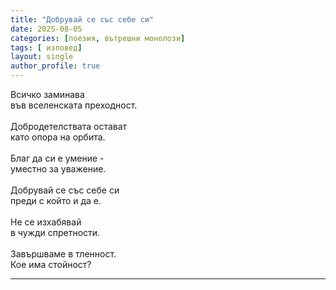 ```yaml
---
title: "Добрувай се със себе си"
date: 2025-08-05
categories: [поезия, вътрешни монолози]
tags: [ изповед]
layout: single
author_profile: true
---
```


<div class="poem3">

Всичко заминава<br/>
във вселенската преходност.<br/>
<br/>
Добродетелствата остават<br/>
като опора на орбита.<br/>
<br/>
Благ да си е умение -<br/>
уместно за уважение.<br/>
<br/>
Добрувай се със себе си<br/>
преди с който и да е.<br/>
<br/>
Не се изхабявай<br/>
в чужди спретности.<br/>
<br/>
Завършваме в тленност.<br/>
Кое има стойност?

<hr/>
</div>
